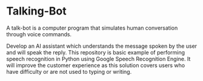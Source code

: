 # Talking-Bot
A talk-bot  is a computer program that simulates human conversation through voice commands.

Develop an AI assistant which understands the message spoken by the user and will speak the
reply. This repository is basic example of performing speech recognition in  Python using Google Speech Recognition Engine. It will improve the customer experience as this solution covers users who have difficulty or are not used to typing or writing.
